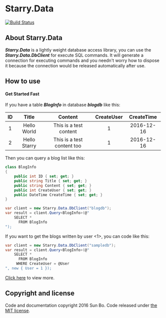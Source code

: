 # Starry.Data
[![Build Status](https://travis-ci.org/LuckyStarry/Starry.Data.svg)](https://travis-ci.org/LuckyStarry/Starry.Data)

## About Starry.Data
***Starry.Data*** is a lightly weight database access library, you can use the ***Starry.Data.DbClient*** for execute SQL commands. It will generate a connection for executing commands and you needn't worry how to dispose it because the connection would be released automatically after use.

## How to use
#### Get Started Fast

If you have a table ***BlogInfo*** in database ***blogdb*** like this:

| ID | Title | Content | CreateUser | CreateTime |
| :-: | :-: | :-: | :-: | :-: |
| 1 | Hello World | This is a test content | 1 | 2016-12-16 |
| 2 | Hello Starry | This is a test content too | 1 | 2016-12-16 |

Then you can query a blog list like this:
```C#
class BlogInfo
{
    public int ID { set; get; }
    public string Title { set; get; }
    public string Content { set; get; }
    public int CreateUser { set; get; }
    public DateTime CreateTime { set; get; }
}

var client = new Starry.Data.DbClient("blogdb");
var result = client.Query<BlogInfo>(@"
    SELECT *
      FROM BlogInfo
");
```

If you want to get the blogs written by user <1>, you can code like this:
```C#
var client = new Starry.Data.DbClient("sampledb");
var result = client.Query<BlogInfo>(@"
    SELECT *
      FROM BlogInfo
     WHERE CreateUser = @User
", new { User = 1 });
```

[Click here](https://github.com/LuckyStarry/Starry.Data/wiki/How-to-use) to view more.

## Copyright and license
Code and documentation copyright 2016 Sun Bo. Code released under [the MIT license](https://github.com/LuckyStarry/Starry.Data/blob/master/LICENSE).
